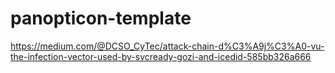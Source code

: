 # panopticon-template

https://medium.com/@DCSO_CyTec/attack-chain-d%C3%A9j%C3%A0-vu-the-infection-vector-used-by-svcready-gozi-and-icedid-585bb326a666
